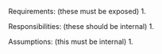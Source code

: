 Requirements: (these must be exposed)
1. 

Responsibilities: (these should be internal)
1. 


Assumptions: (this must be internal)
1. 
